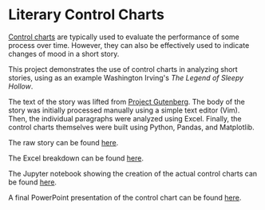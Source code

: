 # Literary Control Charts
[Control charts](https://en.wikipedia.org/wiki/Control_chart) are typically used to evaluate the performance of some process over time.  However, they can also be effectively used to indicate changes of mood in a short story.

This project demonstrates the use of control charts in analyzing short stories, using as an example Washington Irving's _The Legend of Sleepy Hollow_.

The text of the story was lifted from [Project Gutenberg](https://www.gutenberg.org/ebooks/41).  The body of the story was initially processed manually using a simple text editor (Vim).  Then, the individual paragraphs were analyzed using Excel.  Finally, the control charts themselves were built using Python, Pandas, and Matplotlib.

The raw story can be found [here](https://github.com/peterjmartinson/control-charts/blob/master/Texts/SleepyHollow.txt).

The Excel breakdown can be found [here](https://github.com/peterjmartinson/control-charts/blob/master/Spreadsheets/SleepyHollowPData.xlsx).

The Jupyter notebook showing the creation of the actual control charts can be found [here](https://github.com/peterjmartinson/control-charts/blob/master/Notebooks/SleepyHollow_Analysis.ipynb).

A final PowerPoint presentation of the control chart can be found [here](https://github.com/peterjmartinson/control-charts/blob/master/Martinson_ControlCharts.pptx).
